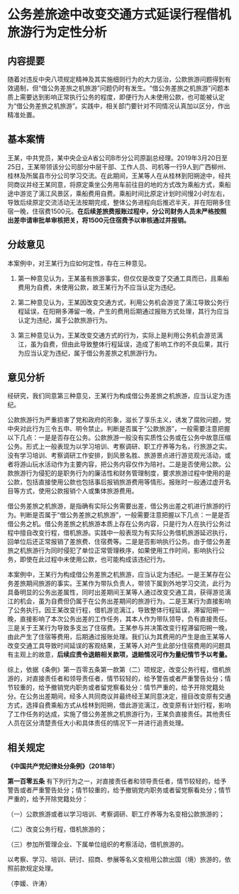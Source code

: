 # 公务差旅途中改变交通方式延误行程借机旅游行为定性分析



## 内容提要

随着对违反中央八项规定精神及其实施细则行为的大力惩治，公款旅游问题得到有效遏制，但“借公务差旅之机旅游”问题仍时有发生。“借公务差旅之机旅游”问题本质上需要达到影响正常执行公务的程度，即便行为人未使用公款，也可能被认定为“借公务差旅之机旅游”。实践中，相关部门要针对不同情况认真加以区分，作出精准处置。

## 基本案情

王某，中共党员，某中央企业A省公司B市分公司原副总经理。2019年3月20日至25日，王某带领该分公司部分中层干部、工作人员、司机等一行9人到广西柳州、桂林及所属县市分公司学习交流。在此期间，王某等人在从桂林到阳朔途中，经共同商议并经王某同意，将原定乘坐公务用车前往目的地的方式改为乘船方式，乘船途中游览了漓江风景区，乘船费用自费。乘船时间比原定计划时间慢2小时左右，导致后续原定交流活动无法按期完成，整体公务进程向后推迟半天，并在阳朔多住宿一晚，住宿费1500元。**在后续差旅费报账过程中，分公司财务人员未严格按照出差申请审批单审核把关，将1500元住宿费予以审核通过并报销。**

## 分歧意见

本案例中，对王某行为应如何定性，存在三种意见。

1. 第一种意见认为，王某虽有旅游事实，但仅仅是改变了交通工具而已，且乘船费用为自费，未使用公款，故王某行为不应当认定为违纪。

2. 第二种意见认为，王某因改变交通方式，利用公务机会游览了漓江导致公务行程延误，在阳朔多滞留一晚，产生的费用后期通过报账方式处理，其行为应当认定为违纪，属于公款旅游行为。

3. 第三种意见认为，王某改变交通方式的行为，实际上是利用公务机会游览漓江，虽为自费，但由此导致整体行程延误，造成了影响工作的不良后果，其行为应当认定为违纪，属于借公务差旅之机旅游行为。

## 意见分析

经研究，我们同意第三种意见，王某行为构成借公务差旅之机旅游，应当认定为违纪。

公款旅游行为严重损害了党和政府的形象，滋长了享乐主义，诱发了腐败问题，党中央对此行为三令五申、明令禁止。判断是否属于“公款旅游”，一般需要注意把握以下几点：一是是否存在公务。公款旅游一般没有实质性公务或在公务中故意压缩公务。形式上一般表现为以学习培训、考察调研、职工疗养等为名，行旅游之实。没有学习培训、考察调研工作安排，到风景名胜、旅游景点进行游览观光活动，或者将游山玩水活动作为主要内容，把公务内容仅作为陪衬。二是是否使用公款。公款旅游行为侵犯的是职务行为的廉洁性和财务管理制度，要求旅游过程中使用的是公款，包括直接使用公款也包括事后报销旅游费用等情形。报账时一般通过虚开名目等方式，使用公款报销个人或集体旅游费用。

借公务差旅之机旅游，是指确有实际公务需要出差，借公务出差之机进行旅游的行为。判断是否属于“借公务差旅之机旅游”，一般需要注意把握以下几点：一是是否借公务之机。借公务差旅之机旅游本质上存在公务内容，只是行为人在执行公务过程中擅自改变行程，借机旅游。实践中一般表现为有实际公务借机旅游延迟执行，回单位后还正常报销了差旅费、住宿费等。二是是否影响执行公务。由于借公务差旅之机旅游行为同时侵犯了单位正常管理秩序，如果使用工作时间，影响执行公务，即使在此过程中未使用公款，也可能构成该违纪行为。

本案例中，王某行为构成借公务差旅之机旅游，应当认定为违纪。一是王某存在公务差旅期间旅游的事实。王某作为带队负责人，带领下属到外地学习交流，此行为具备明显的公务出差属性，同时出差期间王某等人通过改变交通工具，获得游览漓江的机会，虽为自费但仍属于在公务出差期间的旅游行为。二是王某行为直接影响了公务执行。因王某改变行程，借机游览漓江，导致整体行程延误，滞留阳朔一晚，直接影响了本次公务出差的工作任务，其本人作为带队领导，负有直接责任。三是关于王某行为导致多支出了住宿费。王某参与并决策改变行程滞留阳朔一晚，由此产生了住宿等费用，后期通过报账处理。我们认为其费用的产生是由王某等人改变交通工具导致时间延误的客观结果，王某等人对产生此部分住宿费用的问题具有主观上的故意，**后续应责令退赔相关款项，退赔情况可作为量纪情节予以考量。**

综上，依据《条例》第一百零五条第一款第（二）项规定，改变公务行程，借机旅游的，对直接责任者和领导责任者，情节较轻的，给予警告或者严重警告处分；情节较重的，给予撤销党内职务或者留党察看处分：情节严重的，给予开除党籍处分。在公务出差期间，经多人共同商议并最终经王某同意决定，擅目改变原有交通方式，选择自费乘船方式从桂林到阳朔，借此游览漓江，改变原有计划行程，影响了工作任务的达成，实施了借公务差旅之机旅游行为，王某负直接责任。其他责任人员在区分清楚责任大小和具体责任的情况下一并进行追责处理。

## 相关规定

**《中国共产党纪律处分条例》（2018年）**

**第一百零五条** 有下列行为之一，对直接责任者和领导责任者，情节较轻的，给予警告或者严重警告处分；情节较重的，给予撤销党内职务或者留党察看处分；情节严重的，给予开除党籍处分：

（一）公款旅游或者以学习培训、考察调研、职工疗养等为名变相公款旅游的；

（二）改变公务行程，借机旅游的；

（三）参加所管理企业、下属单位组织的考察活动，借机旅游的。

以考察、学习、培训、研讨、招商、参展等名义变相用公款出国（境）旅游的，依照前款规定处理。

（李媛、许涛）